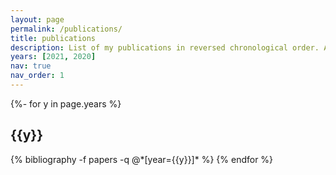 ```yaml
---
layout: page
permalink: /publications/
title: publications
description: List of my publications in reversed chronological order. Also, check my <a href='https://scholar.google.com/citations?user=DWSiIooAAAAJ&hl=en'>Google Scholar</a>.
years: [2021, 2020]
nav: true
nav_order: 1
---
```

<!-- _pages/publications.md -->
<div class="publications">

{%- for y in page.years %}
  <h2 class="year">{{y}}</h2>
  {% bibliography -f papers -q @*[year={{y}}]* %}
{% endfor %}

</div>
